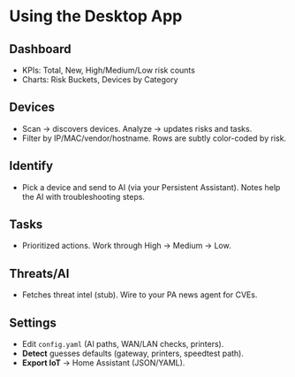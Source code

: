 # Using the Desktop App

## Dashboard
- KPIs: Total, New, High/Medium/Low risk counts
- Charts: Risk Buckets, Devices by Category

## Devices
- Scan → discovers devices. Analyze → updates risks and tasks.
- Filter by IP/MAC/vendor/hostname. Rows are subtly color-coded by risk.

## Identify
- Pick a device and send to AI (via your Persistent Assistant). Notes help the AI with troubleshooting steps.

## Tasks
- Prioritized actions. Work through High → Medium → Low.

## Threats/AI
- Fetches threat intel (stub). Wire to your PA news agent for CVEs.

## Settings
- Edit `config.yaml` (AI paths, WAN/LAN checks, printers).
- **Detect** guesses defaults (gateway, printers, speedtest path).
- **Export IoT** → Home Assistant (JSON/YAML).
